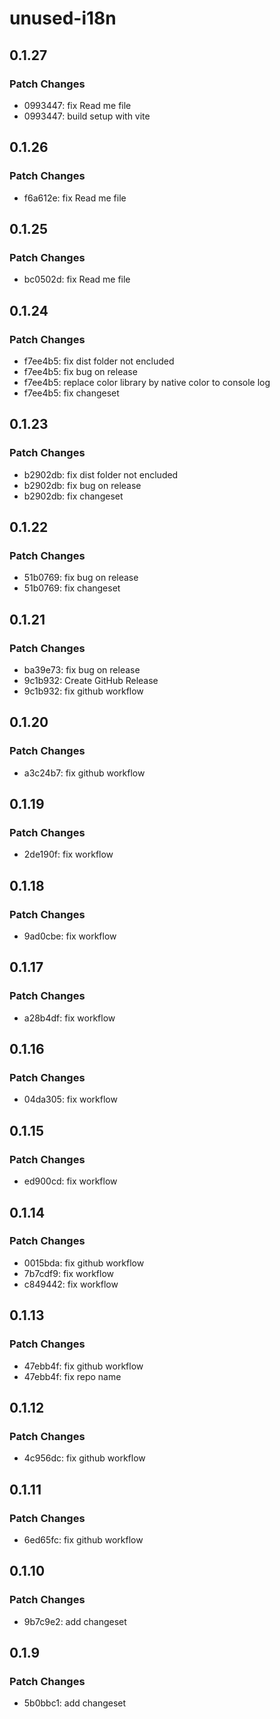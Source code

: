 # unused-i18n

## 0.1.27

### Patch Changes

- 0993447: fix Read me file
- 0993447: build setup with vite

## 0.1.26

### Patch Changes

- f6a612e: fix Read me file

## 0.1.25

### Patch Changes

- bc0502d: fix Read me file

## 0.1.24

### Patch Changes

- f7ee4b5: fix dist folder not encluded
- f7ee4b5: fix bug on release
- f7ee4b5: replace color library by native color to console log
- f7ee4b5: fix changeset

## 0.1.23

### Patch Changes

- b2902db: fix dist folder not encluded
- b2902db: fix bug on release
- b2902db: fix changeset

## 0.1.22

### Patch Changes

- 51b0769: fix bug on release
- 51b0769: fix changeset

## 0.1.21

### Patch Changes

- ba39e73: fix bug on release
- 9c1b932: Create GitHub Release
- 9c1b932: fix github workflow

## 0.1.20

### Patch Changes

- a3c24b7: fix github workflow

## 0.1.19

### Patch Changes

- 2de190f: fix workflow

## 0.1.18

### Patch Changes

- 9ad0cbe: fix workflow

## 0.1.17

### Patch Changes

- a28b4df: fix workflow

## 0.1.16

### Patch Changes

- 04da305: fix workflow

## 0.1.15

### Patch Changes

- ed900cd: fix workflow

## 0.1.14

### Patch Changes

- 0015bda: fix github workflow
- 7b7cdf9: fix workflow
- c849442: fix workflow

## 0.1.13

### Patch Changes

- 47ebb4f: fix github workflow
- 47ebb4f: fix repo name

## 0.1.12

### Patch Changes

- 4c956dc: fix github workflow

## 0.1.11

### Patch Changes

- 6ed65fc: fix github workflow

## 0.1.10

### Patch Changes

- 9b7c9e2: add changeset

## 0.1.9

### Patch Changes

- 5b0bbc1: add changeset
